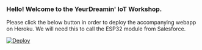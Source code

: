 ### Hello! Welcome to the YeurDreamin' IoT Workshop.

Please click the below button in order to deploy the accompanying webapp on Heroku. We will need this to call the ESP32 module from Salesforce.

[![Deploy](https://www.herokucdn.com/deploy/button.svg)](https://heroku.com/deploy)